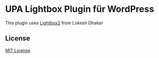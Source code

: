 # UPA Lightbox Plugin für WordPress

This plugin uses [Lightbox2][3] from Lokesh Dhakar

## License

[MIT License](LICENSE)

[1]: http://www.mpcx.net
[2]: https://github.com/tronsha
[3]: https://github.com/lokesh/lightbox2
[4]: https://wordpress.org/about/requirements/

